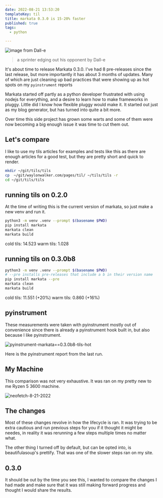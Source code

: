 ```yaml
---
date: 2022-08-21 13:53:20
templateKey: til
title: markata 0.3.0 is 15-20% faster
published: true
tags:
  - python

---
```


![image from Dall-e](https://images.waylonwalker.com/DALL%C2%B7E%202022-08-21%2015.03.04%20-%20An%20expressive%20oil%20painting%20of%20a%20sprinter%20edging%20out%20their%20component%20at%20the%20finish%20line,%20depicted%20as%20an%20explosion%20of%20a%20nebula.png)

> a sprinter edging out his opponent by Dall-e

It's about time to release Markata 0.3.0.  I've had 8 pre-releases since the
last release, but more importantly it has about 3 months of updates.  Many of
which are just cleaning up bad practices that were showing up as hot spots on
my `pyinstrument` reports

Markata started off partly as a python developer frustrated with using nodejs
for everything, and a desire to learn how to make frameworks in pluggy. Little
did I know how flexible pluggy would make it.  It started out just as my blog
generator, but has turned into quite a bit more.

Over time this side project has grown some warts and some of them were now
becoming a big enough issue it was time to cut them out.

## Let's compare

I like to use my tils articles for examples and tests like this as there are
enough articles for a good test, but they are pretty short and quick to render.

``` bash
mkdir ~/git/tils/tils
cp  ~/git/waylonwalker.com/pages/til/ ~/tils/tils -r
cd ~/git/tils/tils
```

## running tils on 0.2.0

At the time of writing this is the current version of markata, so just make a
new venv and run it.

``` bash
python3 -m venv .venv --prompt $(basename $PWD)
pip install markata
markata clean
markata build
```

cold tils: 14.523
warm tils:  1.028

## running tils on 0.3.0b8

``` bash
python3 -m venv .venv --prompt $(basename $PWD)
# --pre installs pre-releases that include a b in their version name
pip install markata --pre
markata clean
markata build
```

cold tils: 11.551 (+20%)
warm tils:  0.860 (+16%)

## pyinstrument

These measurements were taken with pyinstrument mostly out of convenience since
there is already a pyinstrument hook built in, but also because I like
pyinstrument.

![pyinstrument-markata==0.3.0b8-tils-hot](https://screenshots.waylonwalker.com/pyinstrument-markata==0.3.0b8-tils-hot.webp)

Here is the pyinstrument report from the last run.

## My Machine

This comparison was not very exhaustive. It was ran on my pretty new to me
Ryzen 5 3600 machine.

![neofetch-8-21-2022](https://screenshots.waylonwalker.com/neofetch-8-21-2022.webp)

## The changes

Most of these changes revolve in how the lifecycle is ran.  It was trying to be
extra cautious and run previous steps for you if it thought it might be
needes, in reality it was rerunning a few steps multiple times no matter what.

The other thing I turned off by default, but can be opted into, is
beautifulasoup's prettify.  That was one of the slower steps ran on my site.

## 0.3.0

It should be out by the time you see this, I wanted to compare the changes I
had made and make sure that it was still making forward progress and thought I
would share the results.
